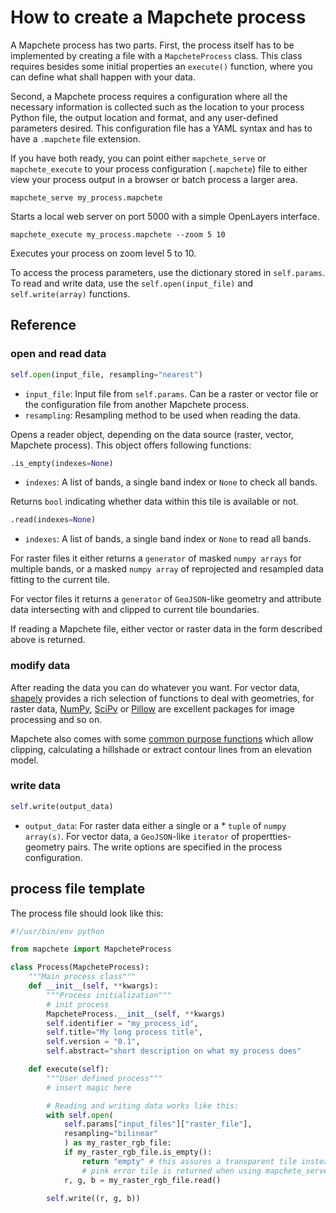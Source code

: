 # How to create a Mapchete process

A Mapchete process has two parts. First, the process itself has to be implemented by creating a file with a ``MapcheteProcess`` class. This class requires besides some initial properties an ``execute()`` function, where you can define what shall happen with your data.

Second, a Mapchete process requires a configuration where all the necessary information is collected such as the location to your process Python file, the output location and format, and any user-defined parameters desired. This configuration file has a YAML syntax and has to have a ``.mapchete`` file extension.

If you have both ready, you can point either ``mapchete_serve`` or ``mapchete_execute`` to your process configuration (``.mapchete``) file to either view your process output in a browser or batch process a larger area.

```shell
mapchete_serve my_process.mapchete
```
Starts a local web server on port 5000 with a simple OpenLayers interface.
```shell
mapchete_execute my_process.mapchete --zoom 5 10
```
Executes your process on zoom level 5 to 10.

To access the process parameters, use the dictionary stored in ``self.params``. To read and write data, use the ``self.open(input_file)`` and ``self.write(array)`` functions.

## Reference

### open and read data
```python
self.open(input_file, resampling="nearest")
```
* ``input_file``: Input file from ``self.params``. Can be a raster or vector file or the configuration file from another Mapchete process.
* ``resampling``: Resampling method to be used when reading the data.

Opens a reader object, depending on the data source (raster, vector, Mapchete process). This object offers following functions:

```python
.is_empty(indexes=None)
```
* ``indexes``: A list of bands, a single band index or ``None`` to check all bands.

Returns ``bool`` indicating whether data within this tile is available or not.

```python
.read(indexes=None)
```
* ``indexes``: A list of bands, a single band index or ``None`` to read all bands.

For raster files it either returns a ``generator`` of masked ``numpy arrays`` for multiple bands, or a masked ``numpy array`` of reprojected and resampled data fitting to the current tile.

For vector files it returns a ``generator`` of ``GeoJSON``-like geometry and attribute data intersecting with and clipped to current tile boundaries.

If reading a Mapchete file, either vector or raster data in the form described above is returned.

### modify data

After reading the data you can do whatever you want. For vector data, [shapely](https://github.com/Toblerity/Shapely) provides a rich selection of functions to deal with geometries, for raster data, [NumPy](http://www.numpy.org/), [SciPy](http://scipy.org/) or [Pillow](http://pillow.readthedocs.io/en/3.3.x/) are excellent packages for image processing and so on.

Mapchete also comes with some [common purpose functions](common_functions.md) which allow clipping, calculating a hillshade or extract contour lines from an elevation model.

### write data
```python
self.write(output_data)
```
* ``output_data``: For raster data either a single or a * ``tuple`` of ``numpy array(s)``. For vector data, a ``GeoJSON``-like ``iterator`` of propertties-geometry pairs. The write options are specified in the process configuration.

## process file template

The process file should look like this:

```python
#!/usr/bin/env python

from mapchete import MapcheteProcess

class Process(MapcheteProcess):
    """Main process class"""
    def __init__(self, **kwargs):
        """Process initialization"""
        # init process
        MapcheteProcess.__init__(self, **kwargs)
        self.identifier = "my_process_id",
        self.title="My long process title",
        self.version = "0.1",
        self.abstract="short description on what my process does"

    def execute(self):
        """User defined process"""
        # insert magic here

        # Reading and writing data works like this:
        with self.open(
            self.params["input_files"]["raster_file"],
            resampling="bilinear"
            ) as my_raster_rgb_file:
            if my_raster_rgb_file.is_empty():
                return "empty" # this assures a transparent tile instead of a
                # pink error tile is returned when using mapchete_serve
            r, g, b = my_raster_rgb_file.read()

        self.write((r, g, b))
```
